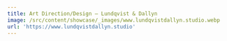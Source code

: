 ```yaml
---
title: Art Direction/Design — Lundqvist & Dallyn
image: /src/content/showcase/_images/www.lundqvistdallyn.studio.webp
url: 'https://www.lundqvistdallyn.studio'
---
```


